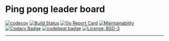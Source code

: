 # Ping pong leader board

[![codecov](https://codecov.io/gh/evandroflores/pong/branch/master/graph/badge.svg?token=uG6828Fw7W)](https://codecov.io/gh/evandroflores/pong)
[![Build Status](https://travis-ci.org/evandroflores/pong.svg?branch=master)](https://travis-ci.org/evandroflores/pong)
[![Go Report Card](https://goreportcard.com/badge/github.com/evandroflores/pong)](https://goreportcard.com/report/github.com/evandroflores/pong)
[![Maintainability](https://api.codeclimate.com/v1/badges/792246463b5a401bc1fe/maintainability)](https://codeclimate.com/github/evandroflores/pong/maintainability)
[![Codacy Badge](https://api.codacy.com/project/badge/Grade/5f4f72d6e3cf486d85425fde8ef927de)](https://www.codacy.com/manual/evandroflores/pong?utm_source=github.com&amp;utm_medium=referral&amp;utm_content=evandroflores/pong&amp;utm_campaign=Badge_Grade)
[![codebeat badge](https://codebeat.co/badges/48728298-98c7-4b21-91fb-d4289ddb5057)](https://codebeat.co/projects/github-com-evandroflores-pong-master)
[![License: BSD-3](https://img.shields.io/badge/License-BSD3-green.svg)](https://opensource.org/licenses/BSD-3-Clause)

---
